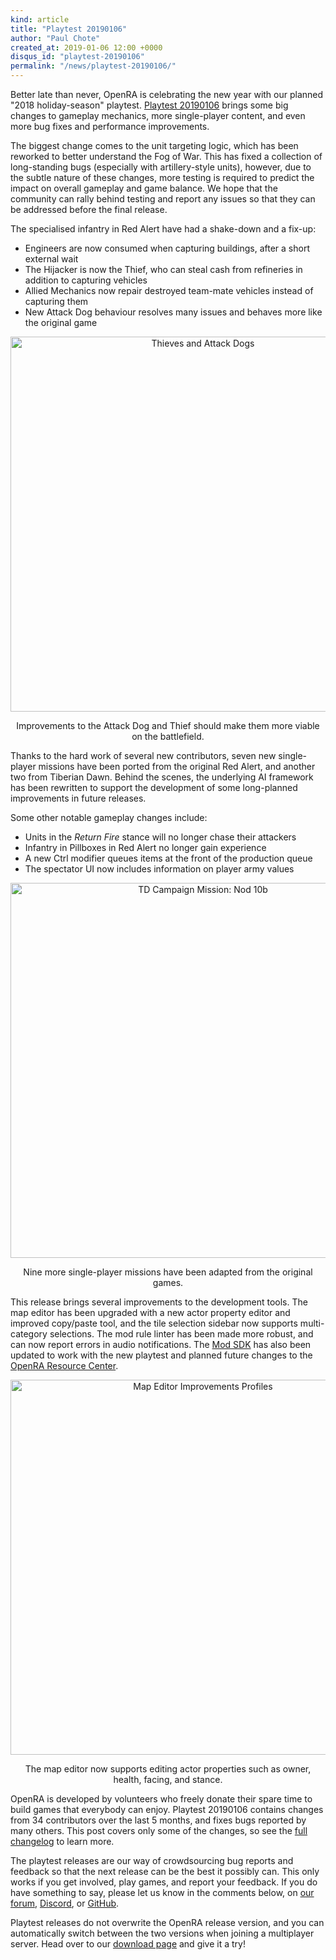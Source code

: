 ```yaml
---
kind: article
title: "Playtest 20190106"
author: "Paul Chote"
created_at: 2019-01-06 12:00 +0000
disqus_id: "playtest-20190106"
permalink: "/news/playtest-20190106/"
---
```


Better late than never, OpenRA is celebrating the new year with our planned "2018 holiday-season" playtest. [Playtest 20190106](/download/) brings some big changes to gameplay mechanics, more single-player content, and even more bug fixes and performance improvements.

The biggest change comes to the unit targeting logic, which has been reworked to better understand the Fog of War. This has fixed a collection of long-standing bugs (especially with artillery-style units), however, due to the subtle nature of these changes, more testing is required to predict the impact on overall gameplay and game balance. We hope that the community can rally behind testing and report any issues so that they can be addressed before the final release.

The specialised infantry in Red Alert have had a shake-down and a fix-up:

 * Engineers are now consumed when capturing buildings, after a short external wait
 * The Hijacker is now the Thief, who can steal cash from refineries in addition to capturing vehicles
 * Allied Mechanics now repair destroyed team-mate vehicles instead of capturing them
 * New Attack Dog behaviour resolves many issues and behaves more like the original game

<div style="text-align:center" markdown="1">
<img src="{{ '/images/news/20190106-dog-attack.gif' | relative_url }}" width="600" alt="Thieves and Attack Dogs">

Improvements to the Attack Dog and Thief should make them more viable on the battlefield.
</div>

Thanks to the hard work of several new contributors, seven new single-player missions have been ported from the original Red Alert, and another two from Tiberian Dawn. Behind the scenes, the underlying AI framework has been rewritten to support the development of some long-planned improvements in future releases.

Some other notable gameplay changes include:

 * Units in the *Return Fire* stance will no longer chase their attackers
 * Infantry in Pillboxes in Red Alert no longer gain experience
 * A new Ctrl modifier queues items at the front of the production queue
 * The spectator UI now includes information on player army values

<div style="text-align:center" markdown="1">
<img src="{{ '/images/news/20190106-missions-2x.png' | relative_url }}" width="600" alt="TD Campaign Mission: Nod 10b">

Nine more single-player missions have been adapted from the original games.
</div>

This release brings several improvements to the development tools. The map editor has been upgraded with a new actor property editor and improved copy/paste tool, and the tile selection sidebar now supports multi-category selections. The mod rule linter has been made more robust, and can now report errors in audio notifications. The [Mod SDK](https://github.com/OpenRA/OpenRAModSDK/releases/tag/20190106) has also been updated to work with the new playtest and planned future changes to the [OpenRA Resource Center](https://resource.openra.net/).

<div style="text-align:center" markdown="1">
<img src="{{ '/images/news/20190106-editor-2x.png' | relative_url }}" width="600" alt="Map Editor Improvements Profiles">

The map editor now supports editing actor properties such as owner, health, facing, and stance.
</div>

OpenRA is developed by volunteers who freely donate their spare time to build games that everybody can enjoy. Playtest 20190106 contains changes from 34 contributors over the last 5 months, and fixes bugs reported by many others. This post covers only some of the changes, so see the [full changelog](https://github.com/OpenRA/OpenRA/wiki/Changelog/8da02c00e84314555e0f2436b3cf1627f262426d) to learn more.

The playtest releases are our way of crowdsourcing bug reports and feedback so that the next release can be the best it possibly can. This only works if you get involved, play games, and report your feedback. If you do have something to say, please let us know in the comments below, on [our forum](https://forum.openra.net/), [Discord](https://discord.gg/UcUztfr), or [GitHub](https://github.com/OpenRA/OpenRA/issues).

Playtest releases do not overwrite the OpenRA release version, and you can automatically switch between the two versions when joining a multiplayer server. Head over to our [download page](/download/) and give it a try!

